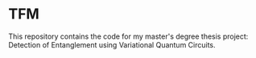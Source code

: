 # TFM
This repository contains the code for my master's degree thesis project: Detection of Entanglement using Variational Quantum Circuits.
